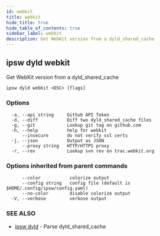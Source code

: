 ```yaml
---
id: webkit
title: webkit
hide_title: true
hide_table_of_contents: true
sidebar_label: webkit
description: Get WebKit version from a dyld_shared_cache
---
```

## ipsw dyld webkit

Get WebKit version from a dyld_shared_cache

```
ipsw dyld webkit <DSC> [flags]
```

### Options

```
  -a, --api string     Github API Token
  -d, --diff           Diff two dyld_shared_cache files
  -g, --git            Lookup git tag on github.com
  -h, --help           help for webkit
      --insecure       do not verify ssl certs
  -j, --json           Output as JSON
      --proxy string   HTTP/HTTPS proxy
  -r, --rev            Lookup svn rev on trac.webkit.org
```

### Options inherited from parent commands

```
      --color           colorize output
      --config string   config file (default is $HOME/.config/ipsw/config.yaml)
      --no-color        disable colorize output
  -V, --verbose         verbose output
```

### SEE ALSO

* [ipsw dyld](/docs/cli/ipsw/dyld)	 - Parse dyld_shared_cache

